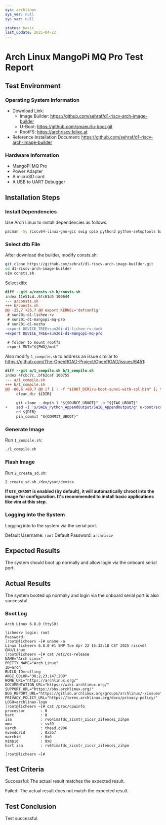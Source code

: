 ```yaml
---
sys: archlinux
sys_ver: null
sys_var: null

status: basic
last_update: 2025-04-22
---
```


# Arch Linux MangoPi MQ Pro Test Report

## Test Environment

### Operating System Information

- Download Link:
    - Image Builder: https://github.com/sehraf/d1-riscv-arch-image-builder
    - U-Boot: https://github.com/smaeul/u-boot.git
    - RootFS: https://archriscv.felixc.at
- Reference Installation Document: https://github.com/sehraf/d1-riscv-arch-image-builder

### Hardware Information

- MangoPi MQ Pro
- Power Adapter
- A microSD card
- A USB to UART Debugger

## Installation Steps

### Install Dependencies

Use Arch Linux to install dependencies as follows:
```bash
pacman -Sy riscv64-linux-gnu-gcc swig cpio python3 python-setuptools base-devel bc arch-install-scripts qemu-user-static qemu-user-static-binfmt
```

### Select dtb File

After download the builder, modify consts.sh:
```bash
git clone https://github.com/sehraf/d1-riscv-arch-image-builder.git
cd d1-riscv-arch-image-builder
vim consts.sh
```

Select dtb:
```diff
diff --git a/consts.sh b/consts.sh
index 11e51cd..6fc61d5 100644
--- a/consts.sh
+++ b/consts.sh
@@ -25,7 +25,7 @@ export KERNEL='defconfig'
 # sun20i-d1-lichee-rv
 # sun20i-d1-mangopi-mq-pro
 # sun20i-d1-nezha
-export DEVICE_TREE=sun20i-d1-lichee-rv-dock
+export DEVICE_TREE=sun20i-d1-mangopi-mq-pro

 # folder to mount rootfs
 export MNT="${PWD}/mnt"

```

Also modify `1_compile.sh` to address an issue similar to https://github.com/The-OpenROAD-Project/OpenROAD/issues/6451:

```diff
diff --git a/1_compile.sh b/1_compile.sh
index 4fcbc7c..bf62caf 100755
--- a/1_compile.sh
+++ b/1_compile.sh
@@ -80,6 +80,7 @@ if [ ! -f "${OUT_DIR}/u-boot-sunxi-with-spl.bin" ]; then
     clean_dir ${DIR}

     git clone --depth 1 "${SOURCE_UBOOT}" -b "${TAG_UBOOT}"
+    sed -i 's/SWIG_Python_AppendOutput/SWIG_AppendOutput/g' u-boot/scripts/dtc/pylibfdt/libfdt.i_shipped
     cd ${DIR}
     pin_commit "${COMMIT_UBOOT}"
```

### Generate Image

Run `1_compile.sh`:
```bash
./1_compile.sh
```

### Flash Image

Run `2_create_sd.sh`:

```bash
2_create_sd.sh /dev/your/device
```

**If `USE_CHROOT` is enabled (by default), it will automatically chroot into the image for configuration. It's recommended to install basic applications like vim at this step.**

### Logging into the System

Logging into to the system via the serial port.

Default Username: `root`
Default Password: `archriscv`

## Expected Results

The system should boot up normally and allow login via the onboard serial port.

## Actual Results

The system booted up normally and login via the onboard serial port is also successful.

### Boot Log

```log
Arch Linux 6.8.0 (ttyS0)

licheerv login: root
Password:
[root@licheerv ~]# uname -a
Linux licheerv 6.8.0 #1 SMP Tue Apr 22 16:32:18 CST 2025 riscv64 GNU/Linux
[root@licheerv ~]# cat /etc/os-release
NAME="Arch Linux"
PRETTY_NAME="Arch Linux"
ID=arch
BUILD_ID=rolling
ANSI_COLOR="38;2;23;147;209"
HOME_URL="https://archlinux.org/"
DOCUMENTATION_URL="https://wiki.archlinux.org/"
SUPPORT_URL="https://bbs.archlinux.org/"
BUG_REPORT_URL="https://gitlab.archlinux.org/groups/archlinux/-/issues"
PRIVACY_POLICY_URL="https://terms.archlinux.org/docs/privacy-policy/"
LOGO=archlinux-logo
[root@licheerv ~]# cat /proc/cpuinfo
processor       : 0
hart            : 0
isa             : rv64imafdc_zicntr_zicsr_zifencei_zihpm
mmu             : sv39
uarch           : thead,c906
mvendorid       : 0x5b7
marchid         : 0x0
mimpid          : 0x0
hart isa        : rv64imafdc_zicntr_zicsr_zifencei_zihpm

[root@licheerv ~]#
```

## Test Criteria

Successful: The actual result matches the expected result.

Failed: The actual result does not match the expected result.

## Test Conclusion

Test successful.